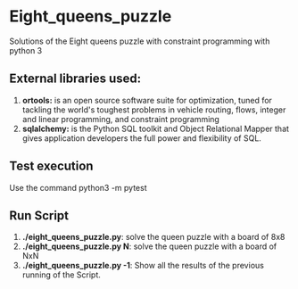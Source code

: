 # Eight_queens_puzzle
Solutions of the Eight queens puzzle with constraint programming with python 3

## External libraries used:
1) **ortools:**  is an open source software suite for optimization, tuned for tackling the world's toughest problems in vehicle routing, flows, integer and linear programming, and constraint programming
2) **sqlalchemy:**  is the Python SQL toolkit and Object Relational Mapper that gives application developers the full power and flexibility of SQL.

## Test execution
Use the command python3 -m pytest

## Run Script
1) **./eight_queens_puzzle.py**: solve the queen puzzle with a board of 8x8
2) **./eight_queens_puzzle.py N**: solve the queen puzzle with a board of NxN
2) **./eight_queens_puzzle.py -1**: Show all the results of the previous running of the Script.

